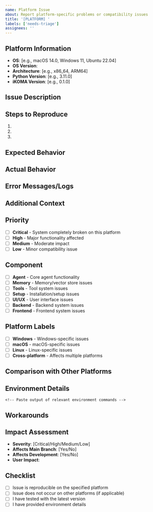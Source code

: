 ```yaml
---
name: Platform Issue
about: Report platform-specific problems or compatibility issues
title: '[PLATFORM] '
labels: ['needs-triage']
assignees: ''
---
```


## Platform Information
- **OS**: [e.g., macOS 14.0, Windows 11, Ubuntu 22.04]
- **OS Version**: 
- **Architecture**: [e.g., x86_64, ARM64]
- **Python Version**: [e.g., 3.11.0]
- **iKOMA Version**: [e.g., 0.1.0]

## Issue Description
<!-- A clear and concise description of the platform-specific issue. -->

## Steps to Reproduce
1. 
2. 
3. 

## Expected Behavior
<!-- A clear and concise description of what you expected to happen. -->

## Actual Behavior
<!-- A clear and concise description of what actually happened. -->

## Error Messages/Logs
<!-- Include any error messages, stack traces, or relevant logs. -->

## Additional Context
<!-- Add any other context about the problem here, such as system configuration, dependencies, etc. -->

## Priority
<!-- Select the appropriate priority level -->
- [ ] **Critical** - System completely broken on this platform
- [ ] **High** - Major functionality affected
- [ ] **Medium** - Moderate impact
- [ ] **Low** - Minor compatibility issue

## Component
<!-- Select the affected component(s) -->
- [ ] **Agent** - Core agent functionality
- [ ] **Memory** - Memory/vector store issues
- [ ] **Tools** - Tool system issues
- [ ] **Setup** - Installation/setup issues
- [ ] **UI/UX** - User interface issues
- [ ] **Backend** - Backend system issues
- [ ] **Frontend** - Frontend system issues

## Platform Labels
<!-- The template will automatically add the appropriate platform label based on your selection below -->
- [ ] **Windows** - Windows-specific issues
- [ ] **macOS** - macOS-specific issues  
- [ ] **Linux** - Linux-specific issues
- [ ] **Cross-platform** - Affects multiple platforms

## Comparison with Other Platforms
<!-- How does this behavior differ from other platforms? -->

## Environment Details
```
<!-- Paste output of relevant environment commands -->
```

## Workarounds
<!-- Any known workarounds or temporary fixes -->

## Impact Assessment
- **Severity**: [Critical/High/Medium/Low]
- **Affects Main Branch**: [Yes/No]
- **Affects Development**: [Yes/No]
- **User Impact**: 

## Checklist
- [ ] Issue is reproducible on the specified platform
- [ ] Issue does not occur on other platforms (if applicable)
- [ ] I have tested with the latest version
- [ ] I have provided environment details 